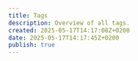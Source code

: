 ```yaml
---
title: Tags
description: Overview of all tags.
created: 2025-05-17T14:17:08Z+0200
date: 2025-05-17T14:17:45Z+0200
publish: true
---
```

